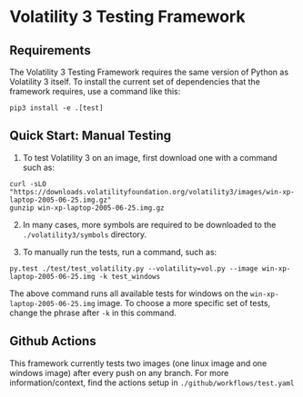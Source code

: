# Volatility 3 Testing Framework

## Requirements

The Volatility 3 Testing Framework requires the same version of Python as Volatility 3 itself. To install the current set of dependencies that the framework requires, use a command like this:

```shell
pip3 install -e .[test]
```

## Quick Start: Manual Testing

1. To test Volatility 3 on an image, first download one with a command such as:

```shell
curl -sLO "https://downloads.volatilityfoundation.org/volatility3/images/win-xp-laptop-2005-06-25.img.gz"
gunzip win-xp-laptop-2005-06-25.img.gz
```

2. In many cases, more symbols are required to be downloaded to the `./volatility3/symbols` directory. 

3. To manually run the tests, run a command, such as:

```shell
py.test ./test/test_volatility.py --volatility=vol.py --image win-xp-laptop-2005-06-25.img -k test_windows
```

The above command runs all available tests for windows on the `win-xp-laptop-2005-06-25.img` image. To choose a more specific set of tests, change the phrase after `-k` in this command.

## Github Actions

This framework currently tests two images (one linux image and one windows image) after every push on any branch. For more information/context, find the actions setup in `./github/workflows/test.yaml`